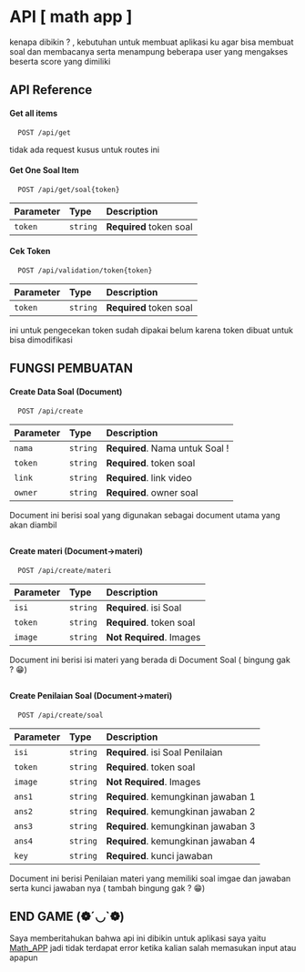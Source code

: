 # API [ math app ]

kenapa dibikin ? , kebutuhan untuk membuat aplikasi ku agar bisa membuat soal dan membacanya serta menampung beberapa user yang mengakses beserta score yang dimiliki

## API Reference

#### Get all items

```http
  POST /api/get
```

tidak ada request kusus untuk routes ini

#### Get One Soal Item

```http
  POST /api/get/soal{token}
```

| Parameter | Type     | Description             |
| :-------- | :------- | :---------------------- |
| `token`   | `string` | **Required** token soal |

#### Cek Token

```http
  POST /api/validation/token{token}
```

| Parameter | Type     | Description             |
| :-------- | :------- | :---------------------- |
| `token`   | `string` | **Required** token soal |

ini untuk pengecekan token sudah dipakai belum karena token dibuat untuk bisa dimodifikasi

## FUNGSI PEMBUATAN

#### Create Data Soal (Document)

```http
  POST /api/create
```

| Parameter | Type     | Description                     |
| :-------- | :------- | :------------------------------ |
| `nama`    | `string` | **Required**. Nama untuk Soal ! |
| `token`   | `string` | **Required**. token soal        |
| `link`    | `string` | **Required**. link video        |
| `owner`   | `string` | **Required**. owner soal        |

Document ini berisi soal yang digunakan sebagai document utama yang akan diambil

##

#### Create materi (Document->materi)

```http
  POST /api/create/materi
```

| Parameter | Type     | Description              |
| :-------- | :------- | :----------------------- |
| `isi`     | `string` | **Required**. isi Soal   |
| `token`   | `string` | **Required**. token soal |
| `image`   | `string` | **Not Required**. Images |

Document ini berisi isi materi yang berada di Document Soal ( bingung gak ? 😁)

##

#### Create Penilaian Soal (Document->materi)

```http
  POST /api/create/soal
```

| Parameter | Type     | Description                         |
| :-------- | :------- | :---------------------------------- |
| `isi`     | `string` | **Required**. isi Soal Penilaian    |
| `token`   | `string` | **Required**. token soal            |
| `image`   | `string` | **Not Required**. Images            |
| `ans1`    | `string` | **Required**. kemungkinan jawaban 1 |
| `ans2`    | `string` | **Required**. kemungkinan jawaban 2 |
| `ans3`    | `string` | **Required**. kemungkinan jawaban 3 |
| `ans4`    | `string` | **Required**. kemungkinan jawaban 4 |
| `key`     | `string` | **Required**. kunci jawaban         |

Document ini berisi Penilaian materi yang memiliki soal imgae dan jawaban serta kunci jawaban nya ( tambah bingung gak ? 😁)

## END GAME (❁´◡`❁)

Saya memberitahukan bahwa api ini dibikin untuk aplikasi saya yaitu [Math_APP](https://github.com/yohanesokta/math_app-main) jadi tidak terdapat error ketika kalian salah memasukan input atau apapun
